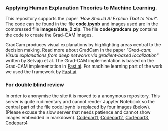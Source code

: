 ### Applying Human Explanation Theories to Machine Learning.

This repository supports the paper _‘How Should AI Explain That to You?’_. The code can be found in the file **code.ipynb** and images used are in the compressed file **images/data_2.zip**. The file **code/gradcam.py** contains the code to create the Grad-CAM images.

GradCam produces visual explanations by highlighting areas central to the decision making. Read more about GradCam in the paper _"Grad-cam: Visual explanations from deep networks via gradient-based localization"_ written by Selvaju et al. The Grad-CAM implementation is based on the Grad-CAM implementation in [Fast.ai](fast.ai). For machine learning part of the work we used the framework by [Fast.ai](fast.ai). 

### For double blind review
In order to anonymise the site it is moved to a anonymous repository. This server is quite rudimentary and cannot render Jupyter Notebook so the central part of the file code.ipynb is replaced by four images (below). (Please excuse the slow server that needs patience and cannot show images embedded in markdown).
[Codepart1](code1.png),
[Codepart2](code2.png),
[Codepart3](code2.png),
[Codepart4](code2.png)
